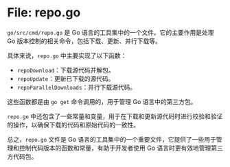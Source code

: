 # File: repo.go

`go/src/cmd/repo.go` 是 Go 语言的工具集中的一个文件。它的主要作用是处理 Go 版本控制的相关命令，包括下载、更新、并行下载等。

具体来说，`repo.go` 中主要实现了以下函数：

- `repoDownload`：下载源代码并解包。
- `repoUpdate`：更新已下载的源代码。
- `repoParallelDownloads`：并行下载源代码。

这些函数都是由 `go get` 命令调用的，用于管理 Go 语言中的第三方包。

`repo.go` 中还包含了一些常量和变量，用于在下载和更新源代码时进行校验和验证的操作，以确保下载的代码和原始代码的一致性。

总之，`repo.go` 文件是 Go 语言的工具集中的一个重要文件，它提供了一些用于管理和控制代码版本的函数和常量，有助于开发者使用 Go 语言时更有效地管理第三方代码包。


